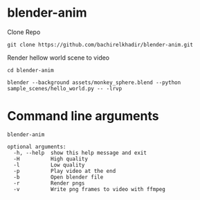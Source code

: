 # blender-anim

Clone Repo
```
git clone https://github.com/bachirelkhadir/blender-anim.git
```


Render hellow world scene to video
```
cd blender-anim

blender --background assets/monkey_sphere.blend --python sample_scenes/hello_world.py -- -lrvp
```

# Command line arguments

```
blender-anim

optional arguments:
  -h, --help  show this help message and exit
  -H          High quality
  -l          Low quality
  -p          Play video at the end
  -b          Open blender file
  -r          Render pngs
  -v          Write png frames to video with ffmpeg
```



  
